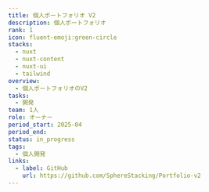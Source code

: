 ```yaml
---
title: 個人ポートフォリオ V2
description: 個人ポートフォリオ
rank: 1
icon: fluent-emoji:green-circle
stacks:
  - nuxt
  - nuxt-content
  - nuxt-ui
  - tailwind
overview: 
  - 個人ポートフォリオのV2
tasks:
  - 開発
team: 1人
role: オーナー
period_start: 2025-04
period_end: 
status: in_progress
tags:
  - 個人開発
links:
  - label: GitHub
    url: https://github.com/SphereStacking/Portfolio-v2
---
```

